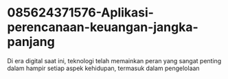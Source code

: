 # 085624371576-Aplikasi-perencanaan-keuangan-jangka-panjang
Di era digital saat ini, teknologi telah memainkan peran yang sangat penting dalam hampir setiap aspek kehidupan, termasuk dalam pengelolaan 
